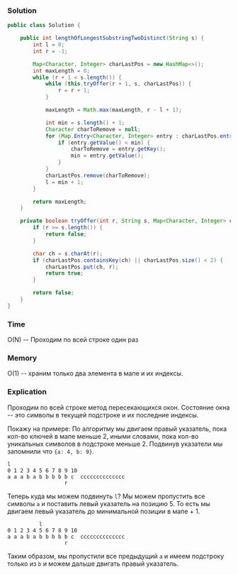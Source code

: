 ### Solution
```java
public class Solution {

    public int lengthOfLongestSubstringTwoDistinct(String s) {
        int l = 0;
        int r = -1;

        Map<Character, Integer> charLastPos = new HashMap<>();
        int maxLength = 0;
        while (r + 1 < s.length()) {
            while (this.tryOffer(r + 1, s, charLastPos)) {
                r = r + 1;
            }

            maxLength = Math.max(maxLength, r - l + 1);

            int min = s.length() + 1;
            Character charToRemove = null;
            for (Map.Entry<Character, Integer> entry : charLastPos.entrySet()) {
                if (entry.getValue() < min) {
                    charToRemove = entry.getKey();
                    min = entry.getValue();
                }
            }
            charLastPos.remove(charToRemove);
            l = min + 1;
        }

        return maxLength;
    }

    private boolean tryOffer(int r, String s, Map<Character, Integer> charLastPos) {
        if (r >= s.length()) {
            return false;
        }

        char ch = s.charAt(r);
        if (charLastPos.containsKey(ch) || charLastPos.size() < 2) {
            charLastPos.put(ch, r);
            return true;
        }

        return false;
    }
}
```
### Time
O(N) -- Проходим по всей строке один раз 
### Memory
O(1) -- храним только два элемента в мапе и их индексы.
### Explication
Проходим по всей строке метод пересекающихся окон. Состояние окна -- это
символы в текущей подстроке и их последние индексы. 

Покажу на примере:
По алгоритму мы двигаем правый указатель, пока кол-во ключей в мапе меньше 2, 
иными словами, пока кол-во уникальных символов в подстроке меньше 2.
Подвинув указатели мы запомнили что `{a: 4, b: 9}`.
```text
l
0 1 2 3 4 5 6 7 8 9 10
a a a b a b b b b b c  cccccccccccccc
                  r
```
Теперь куда мы можем подвинуть `l`? Мы можем пропустить все символы `a` и 
поставить левый указатель на позицию 5. То есть мы двигаем левый указатель
до минимальной позиции в мапе + 1.
```text
          l
0 1 2 3 4 5 6 7 8 9 10
a a a b a b b b b b c  cccccccccccccc
                  r
```
Таким образом, мы пропустили все предыдущий `a` и имеем подстроку только из `b` и можем
дальше двигать правый указатель.